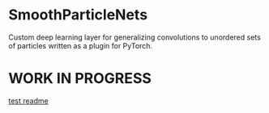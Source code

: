 # SmoothParticleNets
Custom deep learning layer for generalizing convolutions to unordered sets of particles written as a plugin for PyTorch.

# WORK IN PROGRESS

[test readme](https://cschenck.github.io/SmoothParticleNets/docs/test.md)
